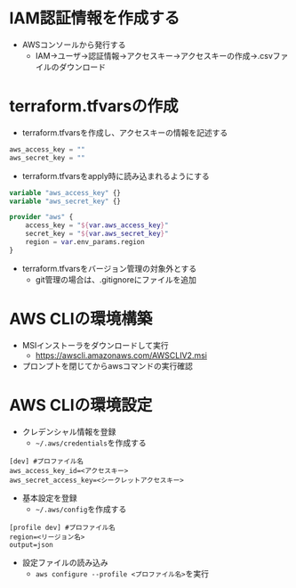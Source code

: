 # IAM認証情報を作成する
- AWSコンソールから発行する
  - IAM→ユーザ→認証情報→アクセスキー→アクセスキーの作成→.csvファイルのダウンロード


# terraform.tfvarsの作成
- terraform.tfvarsを作成し、アクセスキーの情報を記述する

```js:terraform.tfvars
aws_access_key = ""
aws_secret_key = ""
```

- terraform.tfvarsをapply時に読み込まれるようにする

```js:providers.tf
variable "aws_access_key" {}
variable "aws_secret_key" {}

provider "aws" {
    access_key = "${var.aws_access_key}"
    secret_key = "${var.aws_secret_key}"
    region = var.env_params.region
}
```

- terraform.tfvarsをバージョン管理の対象外とする
  - git管理の場合は、.gitignoreにファイルを追加


# AWS CLIの環境構築
- MSIインストーラをダウンロードして実行
  - https://awscli.amazonaws.com/AWSCLIV2.msi
- プロンプトを閉じてからawsコマンドの実行確認


# AWS CLIの環境設定
- クレデンシャル情報を登録
  - ```~/.aws/credentials```を作成する

```sh:
[dev] #プロファイル名
aws_access_key_id=<アクセスキー>
aws_secret_access_key=<シークレットアクセスキー>
```

- 基本設定を登録
  - ```~/.aws/config```を作成する

```sh:
[profile dev] #プロファイル名
region=<リージョン名>
output=json
```


- 設定ファイルの読み込み
  - ```aws configure --profile <プロファイル名>```を実行
